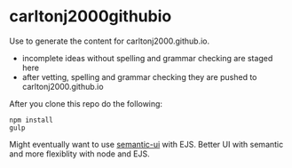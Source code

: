 # carltonj2000githubio

Use to generate the content for carltonj2000.github.io.
 - incomplete ideas without spelling and grammar checking are staged here
 - after vetting, spelling and grammar checking they are pushed to
   carltonj2000.github.io

After you clone this repo do the following:
```
npm install
gulp
```

Might eventually want to use 
[semantic-ui](https://semantic-ui.com/) with EJS.
Better UI with semantic and more flexiblity with node and EJS.
